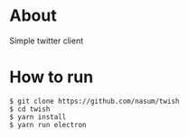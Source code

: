# About

Simple twitter client

# How to run

```
$ git clone https://github.com/nasum/twish
$ cd twish
$ yarn install
$ yarn run electron
```
